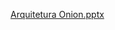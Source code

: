 [Arquitetura Onion.pptx](https://github.com/user-attachments/files/17248269/Arquitetura.Onion.pptx)
